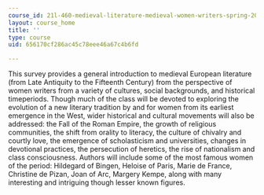 ```yaml
---
course_id: 21l-460-medieval-literature-medieval-women-writers-spring-2004
layout: course_home
title: ''
type: course
uid: 656170cf286ac45c78eee46a67c4b6fd

---
```

This survey provides a general introduction to medieval European literature (from Late Antiquity to the Fifteenth Century) from the perspective of women writers from a variety of cultures, social backgrounds, and historical timeperiods. Though much of the class will be devoted to exploring the evolution of a new literary tradition by and for women from its earliest emergence in the West, wider historical and cultural movements will also be addressed: the Fall of the Roman Empire, the growth of religious communities, the shift from orality to literacy, the culture of chivalry and courtly love, the emergence of scholasticism and universities, changes in devotional practices, the persecution of heretics, the rise of nationalism and class consciousness. Authors will include some of the most famous women of the period: Hildegard of Bingen, Heloise of Paris, Marie de France, Christine de Pizan, Joan of Arc, Margery Kempe, along with many interesting and intriguing though lesser known figures.
